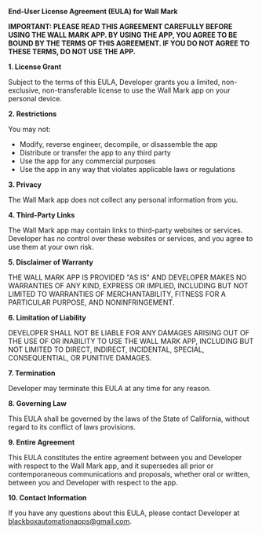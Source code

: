  **End-User License Agreement (EULA) for Wall Mark**

**IMPORTANT: PLEASE READ THIS AGREEMENT CAREFULLY BEFORE USING THE WALL MARK APP. BY USING THE APP, YOU AGREE TO BE BOUND BY THE TERMS OF THIS AGREEMENT. IF YOU DO NOT AGREE TO THESE TERMS, DO NOT USE THE APP.**

**1. License Grant**

Subject to the terms of this EULA, Developer grants you a limited, non-exclusive, non-transferable license to use the Wall Mark app on your personal device.

**2. Restrictions**

You may not:

* Modify, reverse engineer, decompile, or disassemble the app
* Distribute or transfer the app to any third party
* Use the app for any commercial purposes
* Use the app in any way that violates applicable laws or regulations

**3. Privacy**

The Wall Mark app does not collect any personal information from you.

**4. Third-Party Links**

The Wall Mark app may contain links to third-party websites or services. Developer has no control over these websites or services, and you agree to use them at your own risk.

**5. Disclaimer of Warranty**

THE WALL MARK APP IS PROVIDED "AS IS" AND DEVELOPER MAKES NO WARRANTIES OF ANY KIND, EXPRESS OR IMPLIED, INCLUDING BUT NOT LIMITED TO WARRANTIES OF MERCHANTABILITY, FITNESS FOR A PARTICULAR PURPOSE, AND NONINFRINGEMENT.

**6. Limitation of Liability**

DEVELOPER SHALL NOT BE LIABLE FOR ANY DAMAGES ARISING OUT OF THE USE OF OR INABILITY TO USE THE WALL MARK APP, INCLUDING BUT NOT LIMITED TO DIRECT, INDIRECT, INCIDENTAL, SPECIAL, CONSEQUENTIAL, OR PUNITIVE DAMAGES.

**7. Termination**

Developer may terminate this EULA at any time for any reason.

**8. Governing Law**

This EULA shall be governed by the laws of the State of California, without regard to its conflict of laws provisions.

**9. Entire Agreement**

This EULA constitutes the entire agreement between you and Developer with respect to the Wall Mark app, and it supersedes all prior or contemporaneous communications and proposals, whether oral or written, between you and Developer with respect to the app.

**10. Contact Information**

If you have any questions about this EULA, please contact Developer at blackboxautomationapps@gmail.com.


